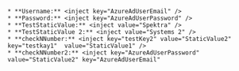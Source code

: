 
	* **Username:** <inject key="AzureAdUserEmail" />
	* **Password:** <inject key="AzureAdUserPassword" />
 	* **TestStaticValue:** <inject value="Spektra" />
  	* **TestStaticValue 2:** <inject value="Systems 2" />
	* **checkNNumber:** <inject key="testKey2" value="StaticValue2" key="testkay1"  value="StaticValue1" />
    * **checkNNumber2:** <inject key="AzureAdUserPassword" value="StaticValue2" key="AzureAdUserEmail" 
